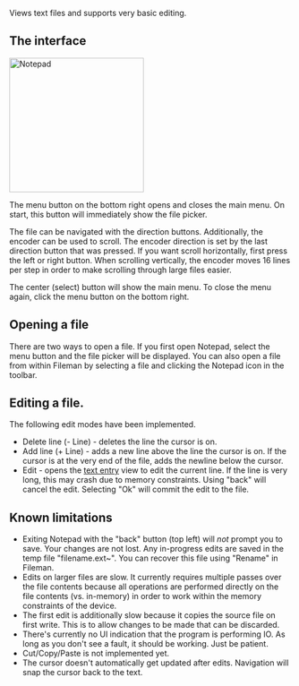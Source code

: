 Views text files and supports very basic editing.

## The interface

<img width="240" alt="Notepad" src="https://github.com/eried/portapack-mayhem/assets/21130052/f7591165-9965-441f-b8cf-1e4f2dc04566">

The menu button on the bottom right opens and closes the main menu. On start, this button will immediately show the file picker.

The file can be navigated with the direction buttons. Additionally, the encoder can be used to scroll. The encoder direction is set by the last direction button that was pressed. If you want scroll horizontally, first press the left or right button. When scrolling vertically, the encoder moves 16 lines per step in order to make scrolling through large files easier.

The center (select) button will show the main menu. To close the menu again, click the menu button on the bottom right.

## Opening a file

There are two ways to open a file. If you first open Notepad, select the menu button and the file picker will be displayed. You can also open a file from within Fileman by selecting a file and clicking the Notepad icon in the toolbar.

## Editing a file.

The following edit modes have been implemented.
- Delete line (- Line) - deletes the line the cursor is on.
- Add line (+ Line) - adds a new line above the line the cursor is on. If the cursor is at the very end of the file, adds the newline below the cursor.
- Edit - opens the [text entry](Text-Entry) view to edit the current line. If the line is very long, this may crash due to memory constraints. Using "back" will cancel the edit. Selecting "Ok" will commit the edit to the file.

## Known limitations

- Exiting Notepad with the "back" button (top left) will _not_ prompt you to save. Your changes are not lost. Any in-progress edits are saved in the temp file "filename.ext~". You can recover this file using "Rename" in Fileman.
- Edits on larger files are slow. It currently requires multiple passes over the file contents because all operations are performed directly on the file contents (vs. in-memory) in order to work within the memory constraints of the device.
- The first edit is additionally slow because it copies the source file on first write. This is to allow changes to be made that can be discarded.
- There's currently no UI indication that the program is performing IO. As long as you don't see a fault, it should be working. Just be patient.
- Cut/Copy/Paste is not implemented yet.
- The cursor doesn't automatically get updated after edits. Navigation will snap the cursor back to the text.